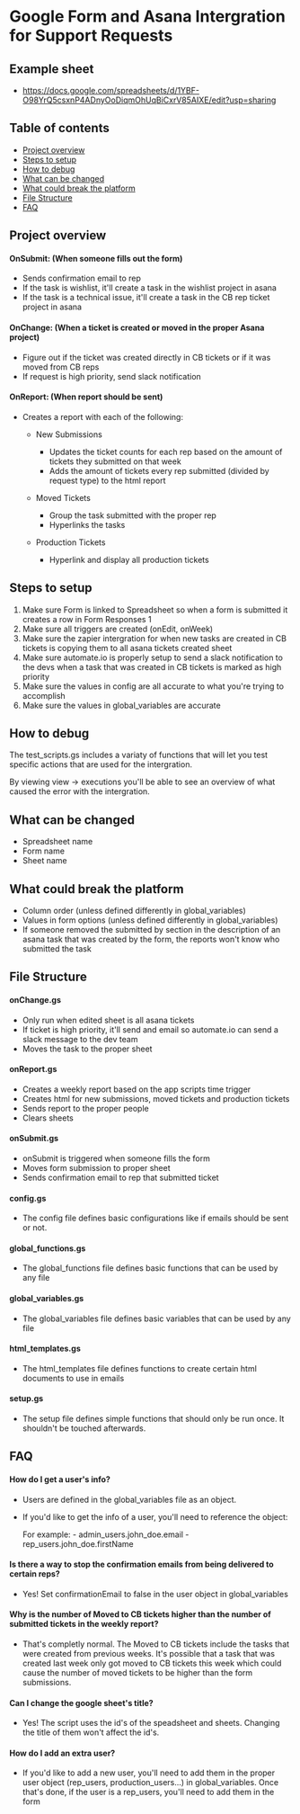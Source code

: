 # Google Form and Asana Intergration for Support Requests


## Example sheet

- https://docs.google.com/spreadsheets/d/1YBF-O98YrQ5csxnP4ADnyOoDiqmOhUqBiCxrV85AIXE/edit?usp=sharing



## Table of contents
* [Project overview](#project-overview)
* [Steps to setup](#steps-to-setup)
* [How to debug](#how-to-debug)
* [What can be changed](#what-can-be-changed)
* [What could break the platform](#what-could-break-the-platform)
* [File Structure](#file-structure)
* [FAQ](#faq)



## Project overview

#### OnSubmit: (When someone fills out the form)
  - Sends confirmation email to rep
  - If the task is wishlist, it'll create a task in the wishlist project in asana
  - If the task is a technical issue, it'll create a task in the CB rep ticket project in asana

#### OnChange: (When a ticket is created or moved in the proper Asana project)
  - Figure out if the ticket was created directly in CB tickets or if it was moved from CB reps
  - If request is high priority, send slack notification
  
#### OnReport: (When report should be sent)
  - Creates a report with each of the following:
      
      - New Submissions
        - Updates the ticket counts for each rep based on the amount of tickets they submitted on that week
        - Adds the amount of tickets every rep submitted (divided by request type) to the html report
        
      - Moved Tickets
        - Group the task submitted with the proper rep
        - Hyperlinks the tasks
        
      - Production Tickets
        - Hyperlink and display all production tickets



## Steps to setup

  1. Make sure Form is linked to Spreadsheet so when a form is submitted it creates a row in Form Responses 1
  2. Make sure all triggers are created (onEdit, onWeek)
  3. Make sure the zapier intergration for when new tasks are created in CB tickets is copying them to all asana tickets created sheet
  4. Make sure automate.io is properly setup to send a slack notification to the devs when a task that was created in CB tickets is marked as high priority
  5. Make sure the values in config are all accurate to what you're trying to accomplish
  6. Make sure the values in global_variables are accurate



## How to debug

The test_scripts.gs includes a variaty of functions that will let you test specific actions that are used for the intergration. 

By viewing view -> executions you'll be able to see an overview of what caused the error with the intergration.



## What can be changed

 - Spreadsheet name
 - Form name
 - Sheet name



## What could break the platform

- Column order (unless defined differently in global_variables)
- Values in form options (unless defined differently in global_variables)
- If someone removed the submitted by section in the description of an asana task that was created by the form, the reports won't know who submitted the task



## File Structure

#### onChange.gs
  - Only run when edited sheet is all asana tickets
  - If ticket is high priority, it'll send and email so automate.io can send a slack message to the dev team
  - Moves the task to the proper sheet

#### onReport.gs
  - Creates a weekly report based on the app scripts time trigger
  - Creates html for new submissions, moved tickets and production tickets 
  - Sends report to the proper people
  - Clears sheets

#### onSubmit.gs
  - onSubmit is triggered when someone fills the form
  - Moves form submission to proper sheet
  - Sends confirmation email to rep that submitted ticket

#### config.gs
  - The config file defines basic configurations like if emails should be sent or not.

#### global_functions.gs
  - The global_functions file defines basic functions that can be used by any file

#### global_variables.gs
  - The global_variables file defines basic variables that can be used by any file

#### html_templates.gs
  - The html_templates file defines functions to create certain html documents to use in emails

#### setup.gs
  - The setup file defines simple functions that should only be run once. It shouldn't be touched afterwards.
  

## FAQ

#### How do I get a user's info?

  - Users are defined in the global_variables file as an object. 
  - If you'd like to get the info of a user, you'll need to reference the object:
      
      For example:
        - admin_users.john_doe.email
        - rep_users.john_doe.firstName
      

#### Is there a way to stop the confirmation emails from being delivered to certain reps?
  
  - Yes! Set confirmationEmail to false in the user object in global_variables


#### Why is the number of Moved to CB tickets higher than the number of submitted tickets in the weekly report?

  - That's completly normal. The Moved to CB tickets include the tasks that were created from 
    previous weeks. It's possible that a task that was created last week only got moved to CB 
    tickets this week which could cause the number of moved tickets to be higher than the form submissions.
    

#### Can I change the google sheet's title?

  - Yes! The script uses the id's of the speadsheet and sheets. Changing the title of them won't affect the id's.
  
  
#### How do I add an extra user?

  - If you'd like to add a new user, you'll need to add them in the proper user object (rep_users, production_users...) in 
    global_variables. Once that's done, if the user is a rep_users, you'll need to add them in the form
